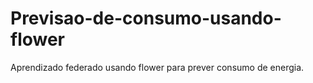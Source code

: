 # Previsao-de-consumo-usando-flower
Aprendizado federado usando flower para prever consumo de energia.
